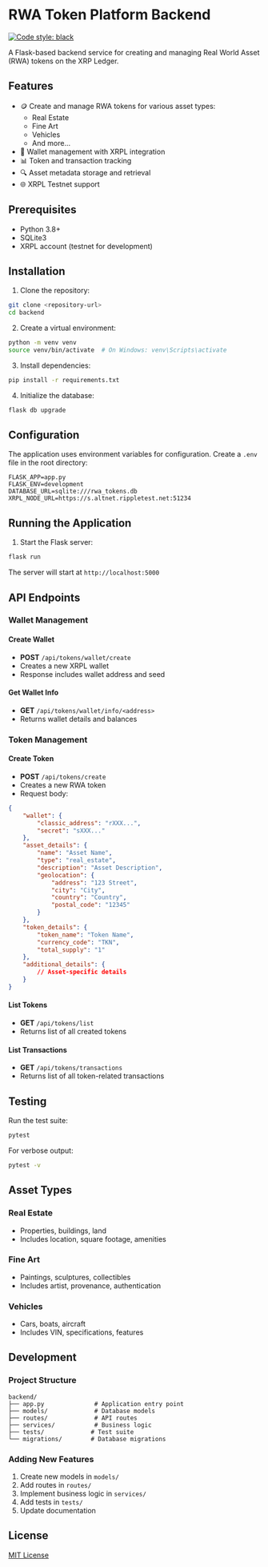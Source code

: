 # RWA Token Platform Backend


<a href="https://github.com/psf/black"><img alt="Code style: black" src="https://img.shields.io/badge/code%20style-black-000000.svg"></a>

A Flask-based backend service for creating and managing Real World Asset (RWA) tokens on the XRP Ledger.

## Features

- 🪙 Create and manage RWA tokens for various asset types:
  - Real Estate
  - Fine Art
  - Vehicles
  - And more...
- 👛 Wallet management with XRPL integration
- 📊 Token and transaction tracking
- 🔍 Asset metadata storage and retrieval
- 🌐 XRPL Testnet support

## Prerequisites

- Python 3.8+
- SQLite3
- XRPL account (testnet for development)

## Installation

1. Clone the repository:
```bash
git clone <repository-url>
cd backend
```

2. Create a virtual environment:
```bash
python -m venv venv
source venv/bin/activate  # On Windows: venv\Scripts\activate
```

3. Install dependencies:
```bash
pip install -r requirements.txt
```

4. Initialize the database:
```bash
flask db upgrade
```

## Configuration

The application uses environment variables for configuration. Create a `.env` file in the root directory:

```env
FLASK_APP=app.py
FLASK_ENV=development
DATABASE_URL=sqlite:///rwa_tokens.db
XRPL_NODE_URL=https://s.altnet.rippletest.net:51234
```

## Running the Application

1. Start the Flask server:
```bash
flask run
```

The server will start at `http://localhost:5000`

## API Endpoints

### Wallet Management

#### Create Wallet
- **POST** `/api/tokens/wallet/create`
- Creates a new XRPL wallet
- Response includes wallet address and seed

#### Get Wallet Info
- **GET** `/api/tokens/wallet/info/<address>`
- Returns wallet details and balances

### Token Management

#### Create Token
- **POST** `/api/tokens/create`
- Creates a new RWA token
- Request body:
```json
{
    "wallet": {
        "classic_address": "rXXX...",
        "secret": "sXXX..."
    },
    "asset_details": {
        "name": "Asset Name",
        "type": "real_estate",
        "description": "Asset Description",
        "geolocation": {
            "address": "123 Street",
            "city": "City",
            "country": "Country",
            "postal_code": "12345"
        }
    },
    "token_details": {
        "token_name": "Token Name",
        "currency_code": "TKN",
        "total_supply": "1"
    },
    "additional_details": {
        // Asset-specific details
    }
}
```

#### List Tokens
- **GET** `/api/tokens/list`
- Returns list of all created tokens

#### List Transactions
- **GET** `/api/tokens/transactions`
- Returns list of all token-related transactions

## Testing

Run the test suite:
```bash
pytest
```

For verbose output:
```bash
pytest -v
```

## Asset Types

### Real Estate
- Properties, buildings, land
- Includes location, square footage, amenities

### Fine Art
- Paintings, sculptures, collectibles
- Includes artist, provenance, authentication

### Vehicles
- Cars, boats, aircraft
- Includes VIN, specifications, features

## Development

### Project Structure
```
backend/
├── app.py              # Application entry point
├── models/             # Database models
├── routes/             # API routes
├── services/           # Business logic
├── tests/             # Test suite
└── migrations/        # Database migrations
```

### Adding New Features

1. Create new models in `models/`
2. Add routes in `routes/`
3. Implement business logic in `services/`
4. Add tests in `tests/`
5. Update documentation
   
## License

[MIT License](LICENSE)
